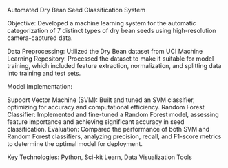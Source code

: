 Automated Dry Bean Seed Classification System

Objective: Developed a machine learning system for the automatic categorization of 7 distinct types of dry bean seeds using high-resolution camera-captured data.

Data Preprocessing: Utilized the Dry Bean dataset from UCI Machine Learning Repository. Processed the dataset to make it suitable for model training, which included feature extraction, normalization, and splitting data into training and test sets.

Model Implementation:

Support Vector Machine (SVM): Built and tuned an SVM classifier, optimizing for accuracy and computational efficiency.
Random Forest Classifier: Implemented and fine-tuned a Random Forest model, assessing feature importance and achieving significant accuracy in seed classification.
Evaluation: Compared the performance of both SVM and Random Forest classifiers, analyzing precision, recall, and F1-score metrics to determine the optimal model for deployment.

Key Technologies: Python, Sci-kit Learn, Data Visualization Tools

